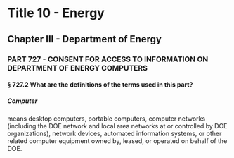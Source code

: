 
# Title 10 - Energy
## Chapter III - Department of Energy
### PART 727 - CONSENT FOR ACCESS TO INFORMATION ON DEPARTMENT OF ENERGY COMPUTERS
#### § 727.2 What are the definitions of the terms used in this part?
##### Computer

means desktop computers, portable computers, computer networks (including the DOE network and local area networks at or controlled by DOE organizations), network devices, automated information systems, or other related computer equipment owned by, leased, or operated on behalf of the DOE.
